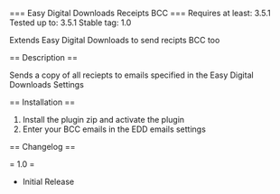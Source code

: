 === Easy Digital Downloads Receipts BCC ===
Requires at least: 3.5.1
Tested up to: 3.5.1
Stable tag: 1.0

Extends Easy Digital Downloads to send recipts BCC too

== Description ==

Sends a copy of all reciepts to emails specified in the Easy Digital Downloads Settings

== Installation ==

1. Install the plugin zip and activate the plugin
2. Enter your BCC emails in the EDD emails settings

== Changelog ==

= 1.0 =
* Initial Release